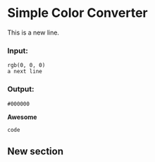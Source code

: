 # Simple Color Converter
This is a new line.

### Input:

```
rgb(0, 0, 0)
a next line
```

### Output:

```
#000000
```

**Awesome**

`code`

## New section
